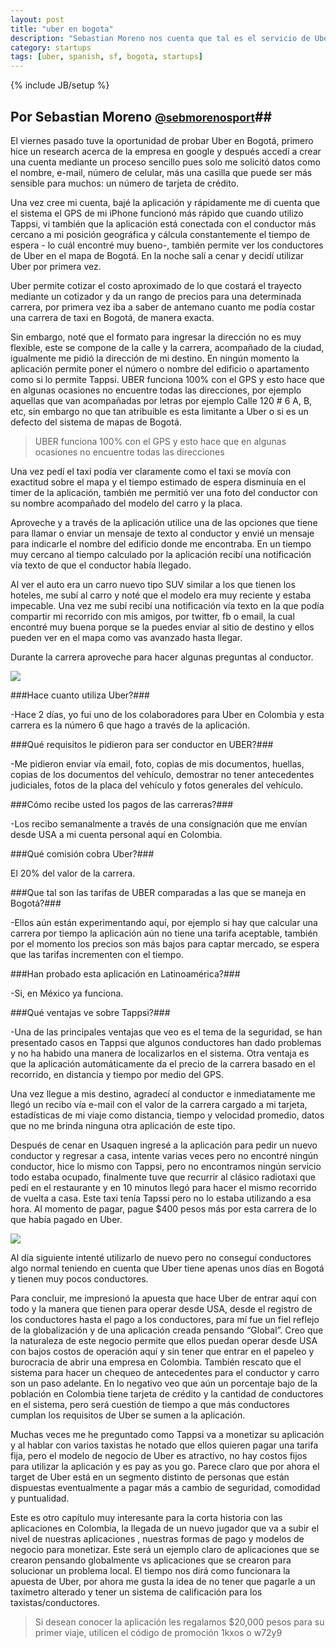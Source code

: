 ```yaml
---
layout: post
title: "uber en bogota"
description: "Sebastian Moreno nos cuenta que tal es el servicio de Uber, la startup americana en Bogotá"
category: startups
tags: [uber, spanish, sf, bogota, startups]
---
```

{% include JB/setup %}

## Por Sebastian Moreno <small><a href="http://twitter.com/sebmorenosport" target="_tw">@sebmorenosport</a></small>##

El viernes pasado tuve la oportunidad de probar Uber en Bogotá, primero hice un research acerca de la empresa en google y después  accedí a crear una cuenta mediante un proceso sencillo pues solo me solicitó datos como el nombre, e-mail, número de celular, más una casilla que puede ser más sensible para muchos: un número de tarjeta de crédito.

Una vez cree mi cuenta, bajé la aplicación y rápidamente me di cuenta que el sistema el GPS de mi iPhone funcionó más rápido que cuando utilizo Tappsi,  vi también que la aplicación está conectada con el conductor más cercano a mi posición geográfica y cálcula constantemente el tiempo de espera - lo cuál encontré muy bueno-, también permite ver los conductores de Uber en el mapa de Bogotá. En la noche salí a cenar y decidí utilizar Uber por primera vez.

Uber permite cotizar el costo aproximado de lo que costará el trayecto mediante un cotizador y da un rango de precios para una determinada carrera, por primera vez iba a saber de antemano cuanto me podía costar una carrera de taxi en Bogotá, de manera exacta.

Sin embargo, noté que el formato para ingresar la dirección no es muy flexible, este se compone de la calle y la carrera, acompañado de la ciudad, igualmente me pidió la dirección de mi destino. En ningún momento la aplicación permite poner el número o nombre del edificio o apartamento como si lo permite Tappsi.  UBER funciona 100% con el GPS y esto hace que en algunas ocasiones no encuentre todas las direcciones, por ejemplo aquellas que van acompañadas por letras por ejemplo Calle 120 # 6 A, B, etc, sin embargo no que tan atribuible es esta limitante a Uber o si es un defecto del sistema de mapas de Bogotá.

>  UBER funciona 100% con el GPS y esto hace que en algunas ocasiones no encuentre todas las direcciones

Una vez pedí el taxi podía ver claramente como el taxi se movía con exactitud sobre el mapa y el tiempo estimado de espera disminuía en el timer de la aplicación, también me permitió ver una foto del conductor  con su nombre acompañado del modelo del carro y la placa.

Aproveche y a través de la aplicación utilice una de las opciones que tiene para llamar o enviar un mensaje de texto al conductor y envié un mensaje para indicarle el nombre del edificio donde me encontraba. En un tiempo muy cercano al tiempo calculado por la aplicación recibí una notificación vía texto de que el conductor había llegado.

Al ver el auto era un carro nuevo tipo SUV similar a los que tienen los hoteles, me subí al carro y noté que el modelo era muy reciente y estaba impecable. Una vez me subí recibí una notificación vía texto en la que podía compartir mi recorrido con mis amigos, por twitter, fb o email, la cual encontré muy buena porque se la puedes enviar al sitio de destino y ellos pueden ver en el mapa como vas avanzado hasta llegar.

Durante  la carrera aproveche para hacer algunas preguntas al conductor.

<img src="http://img837.imageshack.us/img837/3292/dvy5.jpg" class="span4 pull-right img-polaroid"/>

###Hace cuanto utiliza Uber?###

-Hace 2 días, yo fui uno de los colaboradores  para Uber en Colombia y esta carrera es la número 6 que hago a través de la aplicación.

###Qué requisitos le pidieron para ser conductor en UBER?###

-Me pidieron enviar vía email, foto, copias de mis documentos, huellas, copias de los documentos del vehículo, demostrar no tener antecedentes judiciales, fotos de la placa del vehículo y fotos generales del vehículo.

###Cómo recibe usted los pagos de las carreras?###

-Los recibo semanalmente a través de una consignación que me envían desde USA a mi cuenta personal aquí en Colombia.

###Qué comisión cobra Uber?###

El 20% del valor de la carrera.

###Que tal son las tarifas de UBER comparadas a las que se maneja en Bogotá?###

-Ellos aún están experimentando aquí, por ejemplo si hay que calcular una carrera por tiempo la aplicación aún no tiene una tarifa aceptable, también por el momento los precios son más bajos para captar mercado,  se espera que las tarifas incrementen con el tiempo.


###Han probado esta aplicación en Latinoamérica?###

-Si, en México ya funciona.

###Qué ventajas ve sobre Tappsi?###

-Una de las principales ventajas que veo es el tema de la seguridad, se han presentado casos en Tappsi que algunos conductores han dado problemas y no ha habido una manera de localizarlos en el sistema. Otra ventaja es que la aplicación automáticamente da el precio de la carrera basado en el recorrido, en distancia y tiempo por medio del GPS.


Una vez llegue a mis destino, agradecí al conductor e inmediatamente me llegó un recibo vía e-mail con el valor de la carrera cargado a mi tarjeta,  estadísticas de mi viaje como distancia, tiempo y velocidad promedio, datos que no me brinda ninguna otra aplicación de este tipo.

Después de cenar en Usaquen ingresé a la aplicación para pedir un nuevo conductor y regresar a casa, intente varias veces pero no encontré ningún conductor, hice lo mismo con Tappsi, pero no encontramos ningún servicio todo estaba ocupado, finalmente tuve que recurrir al clásico radiotaxi que pedí en el restaurante y en 10 minutos llegó para hacer el mismo recorrido de vuelta a casa. Este taxi tenía Tapssi pero no lo estaba utilizando a esa hora. Al momento de pagar, pague $400 pesos más por esta carrera de lo que había pagado en Uber.

<img src="http://img15.imageshack.us/img15/15/wxm1.jpg" class="span4 pull-right img-polaroid "/>

Al día siguiente intenté utilizarlo de nuevo pero no conseguí conductores algo normal teniendo en cuenta que Uber tiene apenas unos días en Bogotá y tienen muy pocos conductores.

Para concluir, me impresionó la apuesta que hace Uber de entrar aquí con todo y la manera que tienen para operar desde USA, desde el registro de los conductores hasta el pago a los conductores, para mí fue un fiel reflejo de la globalización y de una aplicación creada pensando “Global”. Creo que la naturaleza de este negocio permite que ellos puedan operar desde USA con bajos costos de operación aquí y sin tener que entrar en el papeleo y burocracia de abrir una empresa en Colombia. También rescato que el sistema para hacer un chequeo de antecedentes para el conductor y carro son un paso adelante. En lo negativo veo que aún un porcentaje bajo de la población en Colombia tiene tarjeta de crédito y la cantidad de conductores en el sistema, pero será cuestión de tiempo a que más conductores cumplan los requisitos de Uber se sumen a la aplicación.

Muchas veces me he preguntado como Tappsi va a monetizar su aplicación y al hablar con varios taxistas he notado que ellos quieren pagar una tarifa fija, pero el modelo de negocio de Uber es atractivo, no hay costos fijos para utilizar la aplicación y es pay as you go. Parece claro que por ahora el target de Uber está en un segmento distinto de personas que están dispuestas eventualmente a pagar más a cambio de seguridad, comodidad y puntualidad.

Este es otro capítulo muy interesante para la corta historia con las aplicaciones en Colombia, la llegada de un nuevo jugador  que va a subir el nivel de nuestras aplicaciones , nuestras formas de pago y modelos de negocio para monetizar. Este será un ejemplo claro de aplicaciones que se crearon pensando globalmente vs aplicaciones que se crearon para solucionar un problema local. El tiempo nos dirá como funcionara la apuesta de Uber, por ahora me gusta la idea de no tener que pagarle a un taxímetro alterado y tener un sistema de calificación para los taxistas/conductores.

> Si desean conocer la aplicación les regalamos $20,000 pesos para su primer viaje, utilicen el código de promoción 1kxos o w72y9
